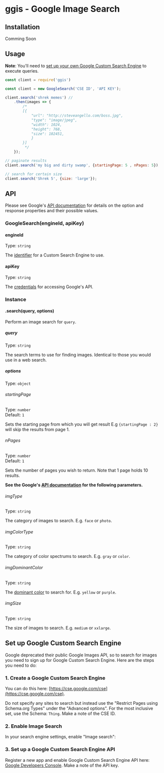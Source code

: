 # ggis - Google Image Search

## Installation 

 Comming Soon 
 
## Usage

**Note**: You'll need to [set up your own Google Custom Search Engine](#set-up-google-custom-search-engine) to execute queries.

```js
const client = require('ggis')

const client = new GoogleSearch('CSE ID', 'API KEY');

client.search('shrek memes') // 
	.then(images => {
		/*
		[{
			"url": "http://steveangello.com/boss.jpg",
			"type": "image/jpeg",
			"width": 1024,
			"height": 768,
			"size": 102451,
			}
		}]
		 */
	});

// paginate results
client.search('my big and dirty swamp', {startingPage: 5 , nPages: 5}); // by default {startingPage : 1, nPages : 1}

// search for certain size
client.search('Shrek 5', {size: 'large'});
```
## API

Please see Google's [API documentation](https://developers.google.com/custom-search/json-api/v1/reference/cse/list#parameters) for details on the option and response properties and their possible values.

### GoogleSearch(engineId, apiKey)

#### engineId

Type: `string`

The [identifier](https://developers.google.com/custom-search/json-api/v1/overview#prerequisites) for a Custom Search Engine to use.

#### apiKey

Type: `string`

The [credentials](https://support.google.com/googleapi/answer/6158857?hl=en) for accessing Google's API.

### Instance

#### .search(query, options)

Perform an image search for `query`.

##### query

Type: `string`

The search terms to use for finding images. Identical to those you would use in a web search.

##### options

Type: `object`

###### startingPage

Type: `number`<br>
Default: `1`

Sets the starting page from which you will get result E.g ```{startingPage : 2}``` will skip the results from page 1.

###### nPages

Type: `number`<br>
Default: `1`

Sets the number of pages you wish to return. Note that 1 page holds 10 results.


**See the Google's [API documentation](https://developers.google.com/custom-search/json-api/v1/reference/cse/list#parameters) for the following parameters.**

###### imgType

Type: `string`

The category of images to search. E.g. `face` or `photo`.

###### imgColorType

Type: `string`

The category of color spectrums to search. E.g. `gray` or `color`.

###### imgDominantColor

Type: `string`

The [dominant color](https://designshack.net/articles/graphics/understanding-color-dominant-vs-recessive-colors/) to search for. E.g. `yellow` or `purple`.

###### imgSize

Type: `string`

The size of images to search. E.g. `medium` or `xxlarge`.

## Set up Google Custom Search Engine

Google deprecated their public Google Images API, so to search for images you need to sign up for Google Custom Search Engine.
Here are the steps you need to do:

### 1. Create a Google Custom Search Engine

You can do this here: [https://cse.google.com/cse](https://cse.google.com/cse).

Do not specify any sites to search but instead use the "Restrict Pages using Schema.org Types" under the "Advanced options".
For the most inclusive set, use the Schema: `Thing`. Make a note of the CSE ID.

### 2. Enable Image Search

In your search engine settings, enable "Image search":

### 3. Set up a Google Custom Search Engine API

Register a new app and enable Google Custom Search Engine API here: [Google Developers Console](https://console.developers.google.com).
Make a note of the API key.
